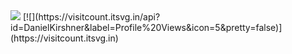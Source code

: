 <img src="https://github-readme-stats.vercel.app/api?username=danielkirshner&&show_icons=true&title_color=ffffff&icon_color=bb2acf&text_color=daf7dc&bg_color=151515">
[![](https://visitcount.itsvg.in/api?id=DanielKirshner&label=Profile%20Views&icon=5&pretty=false)](https://visitcount.itsvg.in)

